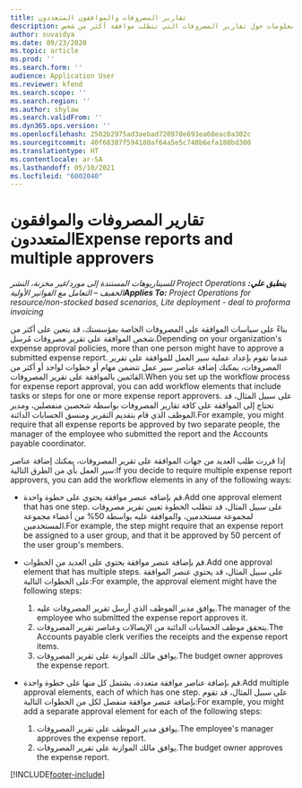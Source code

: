 ```yaml
---
title: تقارير المصروفات والموافقون المتعددون
description: يقدم هذا الموضوع معلومات حول تقارير المصروفات التي تتطلب موافقة أكثر من شخص.
author: suvaidya
ms.date: 09/23/2020
ms.topic: article
ms.prod: ''
ms.search.form: ''
audience: Application User
ms.reviewer: kfend
ms.search.scope: ''
ms.search.region: ''
ms.author: shylaw
ms.search.validFrom: ''
ms.dyn365.ops.version: ''
ms.openlocfilehash: 2502b2975ad3aebad720970e693ea68eac0a302c
ms.sourcegitcommit: 40f68387f594180af64a5e5c748b6efa188bd300
ms.translationtype: HT
ms.contentlocale: ar-SA
ms.lasthandoff: 05/10/2021
ms.locfileid: "6002040"
---
```

# <a name="expense-reports-and-multiple-approvers"></a><span data-ttu-id="c67da-103">تقارير المصروفات والموافقون المتعددون</span><span class="sxs-lookup"><span data-stu-id="c67da-103">Expense reports and multiple approvers</span></span>

<span data-ttu-id="c67da-104">_**ينطبق علي:** ‏‫Project Operations للسيناريوهات المستندة إلى مورد/غير مخزنة‬، ‏‫النشر الخفيف – التعامل مع الفواتير الأولية‬_</span><span class="sxs-lookup"><span data-stu-id="c67da-104">_**Applies To:** Project Operations for resource/non-stocked based scenarios, Lite deployment - deal to proforma invoicing_</span></span>

<span data-ttu-id="c67da-105">بناءً على سياسات الموافقة على المصروفات الخاصة بمؤسستك، قد يتعين على أكثر من شخص الموافقة على تقرير مصروفات مُرسل.</span><span class="sxs-lookup"><span data-stu-id="c67da-105">Depending on your organization's expense approval policies, more than one person might have to approve a submitted expense report.</span></span> <span data-ttu-id="c67da-106">عندما تقوم بإعداد عملية سير العمل للموافقة على تقرير المصروفات، يمكنك إضافة عناصر سير عمل تتضمن مهام أو خطوات لواحد أو أكثر من القائمين بالموافقة على تقرير المصروفات.</span><span class="sxs-lookup"><span data-stu-id="c67da-106">When you set up the workflow process for expense report approval, you can add workflow elements that include tasks or steps for one or more expense report approvers.</span></span> <span data-ttu-id="c67da-107">على سبيل المثال، قد تحتاج إلى الموافقة على كافة تقارير المصروفات بواسطة شخصين منفصلين، ومدير الموظف الذي قام بتقديم التقرير ومنسق الحسابات الدائنة.</span><span class="sxs-lookup"><span data-stu-id="c67da-107">For example, you might require that all expense reports be approved by two separate people, the manager of the employee who submitted the report and the Accounts payable coordinator.</span></span>

<span data-ttu-id="c67da-108">إذا قررت طلب العديد من جهات الموافقة على تقرير المصروفات، يمكنك إضافة عناصر سير العمل بأي من الطرق التالية:</span><span class="sxs-lookup"><span data-stu-id="c67da-108">If you decide to require multiple expense report approvers, you can add the workflow elements in any of the following ways:</span></span>

- <span data-ttu-id="c67da-109">قم بإضافه عنصر موافقة يحتوي على خطوة واحدة.</span><span class="sxs-lookup"><span data-stu-id="c67da-109">Add one approval element that has one step.</span></span> <span data-ttu-id="c67da-110">على سبيل المثال، قد تتطلب الخطوة تعيين تقرير مصروفات لمجموعة مستخدمين، والموافقة عليه بواسطة 50% من أعضاء مجموعة المستخدمين.</span><span class="sxs-lookup"><span data-stu-id="c67da-110">For example, the step might require that an expense report be assigned to a user group, and that it be approved by 50 percent of the user group's members.</span></span>
- <span data-ttu-id="c67da-111">قم بإضافة عنصر موافقة يحتوي على العديد من الخطوات.</span><span class="sxs-lookup"><span data-stu-id="c67da-111">Add one approval element that has multiple steps.</span></span> <span data-ttu-id="c67da-112">على سبيل المثال، قد يحتوي عنصر الموافقة على الخطوات التالية:</span><span class="sxs-lookup"><span data-stu-id="c67da-112">For example, the approval element might have the following steps:</span></span>

    1. <span data-ttu-id="c67da-113">يوافق مدير الموظف الذي أرسل تقرير المصروفات عليه.</span><span class="sxs-lookup"><span data-stu-id="c67da-113">The manager of the employee who submitted the expense report approves it.</span></span>
    2. <span data-ttu-id="c67da-114">يتحقق موظف الحسابات الدائنة من الإيصالات وعناصر تقرير المصروفات.</span><span class="sxs-lookup"><span data-stu-id="c67da-114">The Accounts payable clerk verifies the receipts and the expense report items.</span></span>
    3. <span data-ttu-id="c67da-115">يوافق مالك الموازنة على تقرير المصروفات.</span><span class="sxs-lookup"><span data-stu-id="c67da-115">The budget owner approves the expense report.</span></span>

- <span data-ttu-id="c67da-116">قم بإضافة عناصر موافقة متعددة، يشتمل كل منها على خطوة واحدة.</span><span class="sxs-lookup"><span data-stu-id="c67da-116">Add multiple approval elements, each of which has one step.</span></span> <span data-ttu-id="c67da-117">على سبيل المثال، قد تقوم بإضافة عنصر موافقة منفصل لكل من الخطوات التالية:</span><span class="sxs-lookup"><span data-stu-id="c67da-117">For example, you might add a separate approval element for each of the following steps:</span></span>

    1. <span data-ttu-id="c67da-118">يوافق مدير الموظف على تقرير المصروفات.</span><span class="sxs-lookup"><span data-stu-id="c67da-118">The employee's manager approves the expense report.</span></span>
    2. <span data-ttu-id="c67da-119">يوافق مالك الموازنة على تقرير المصروفات.</span><span class="sxs-lookup"><span data-stu-id="c67da-119">The budget owner approves the expense report.</span></span>


[!INCLUDE[footer-include](../includes/footer-banner.md)]